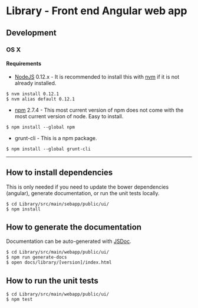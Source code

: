# Library - Front end Angular web app


## Development
### OS X
#### Requirements
- [NodeJS][node] 0.12.x - It is recommended to install this with [nvm][nvm] if
  it is not already installed.

```shell
$ nvm install 0.12.1
$ nvm alias default 0.12.1
```

- [npm][npm] 2.7.4 - This most current version of npm does not come with the
  most current version of node.  Easy to install.

```shell
$ npm install --global npm
```

- grunt-cli - This is a npm package.

```shell
$ npm install --global grunt-cli
```


--------------------------------------------------------------------------------


## How to install dependencies
This is only needed if you need to update the bower dependencies (angular),
generate documentation, or run the unit tests locally.

```shell
$ cd Library/src/main/sebapp/public/ui/
$ npm install
```


## How to generate the documentation
Documentation can be auto-generated with [JSDoc][jsdoc].

```shell
$ cd Library/src/main/webapp/public/ui/
$ npm run generate-docs
$ open docs/library/[version]/index.html
```


## How to run the unit tests

```shell
$ cd Library/src/main/webapp/public/ui/
$ npm test
```




[jsdoc]: http://usejsdoc.org
[node]: https://nodejs.org
[npm]: https://npmjs.org
[nvm]: https://github.com/creationix/nvm
